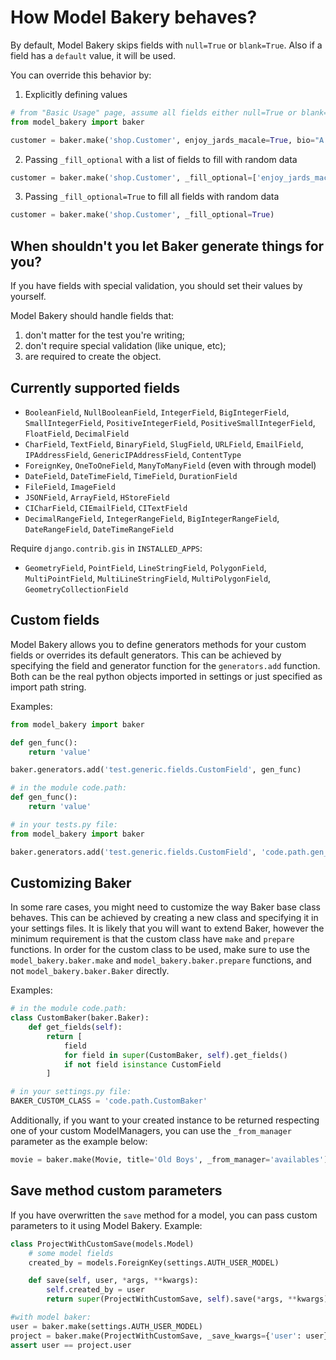 # How Model Bakery behaves?

By default, Model Bakery skips fields with `null=True` or `blank=True`. Also if a field has a `default` value, it will be used.

You can override this behavior by:

1. Explicitly defining values

```python
# from "Basic Usage" page, assume all fields either null=True or blank=True
from model_bakery import baker

customer = baker.make('shop.Customer', enjoy_jards_macale=True, bio="A fan of Jards Malacé")
```

2. Passing `_fill_optional` with a list of fields to fill with random data

```python
customer = baker.make('shop.Customer', _fill_optional=['enjoy_jards_macale', 'bio'])
```

3. Passing `_fill_optional=True` to fill all fields with random data

```python
customer = baker.make('shop.Customer', _fill_optional=True)
```

## When shouldn't you let Baker generate things for you?

If you have fields with special validation, you should set their values by yourself.

Model Bakery should handle fields that:

1. don't matter for the test you're writing;
2. don't require special validation (like unique, etc);
3. are required to create the object.

## Currently supported fields

- `BooleanField`, `NullBooleanField`, `IntegerField`, `BigIntegerField`, `SmallIntegerField`, `PositiveIntegerField`, `PositiveSmallIntegerField`, `FloatField`, `DecimalField`
- `CharField`, `TextField`, `BinaryField`, `SlugField`, `URLField`, `EmailField`, `IPAddressField`, `GenericIPAddressField`, `ContentType`
- `ForeignKey`, `OneToOneField`, `ManyToManyField` (even with through model)
- `DateField`, `DateTimeField`, `TimeField`, `DurationField`
- `FileField`, `ImageField`
- `JSONField`, `ArrayField`, `HStoreField`
- `CICharField`, `CIEmailField`, `CITextField`
- `DecimalRangeField`, `IntegerRangeField`, `BigIntegerRangeField`, `DateRangeField`, `DateTimeRangeField`

Require `django.contrib.gis` in `INSTALLED_APPS`:

- `GeometryField`, `PointField`, `LineStringField`, `PolygonField`, `MultiPointField`, `MultiLineStringField`, `MultiPolygonField`, `GeometryCollectionField`

## Custom fields

Model Bakery allows you to define generators methods for your custom fields or overrides its default generators.
This can be achieved by specifying the field and generator function for the `generators.add` function.
Both can be the real python objects imported in settings or just specified as import path string.

Examples:

```python
from model_bakery import baker

def gen_func():
    return 'value'

baker.generators.add('test.generic.fields.CustomField', gen_func)
```

```python
# in the module code.path:
def gen_func():
    return 'value'

# in your tests.py file:
from model_bakery import baker

baker.generators.add('test.generic.fields.CustomField', 'code.path.gen_func')
```

## Customizing Baker

In some rare cases, you might need to customize the way Baker base class behaves.
This can be achieved by creating a new class and specifying it in your settings files. It is likely that you will want to extend Baker, however the minimum requirement is that the custom class have `make` and `prepare` functions.
In order for the custom class to be used, make sure to use the `model_bakery.baker.make` and `model_bakery.baker.prepare` functions, and not `model_bakery.baker.Baker` directly.

Examples:

```python
# in the module code.path:
class CustomBaker(baker.Baker):
    def get_fields(self):
        return [
            field
            for field in super(CustomBaker, self).get_fields()
            if not field isinstance CustomField
        ]

# in your settings.py file:
BAKER_CUSTOM_CLASS = 'code.path.CustomBaker'
```

Additionally, if you want to your created instance to be returned respecting one of your custom ModelManagers, you can use the `_from_manager` parameter as the example below:

```python
movie = baker.make(Movie, title='Old Boys', _from_manager='availables')  # This will use the Movie.availables model manager
```

## Save method custom parameters

If you have overwritten the `save` method for a model, you can pass custom parameters to it using Model Bakery. Example:

```python
class ProjectWithCustomSave(models.Model)
    # some model fields
    created_by = models.ForeignKey(settings.AUTH_USER_MODEL)

    def save(self, user, *args, **kwargs):
        self.created_by = user
        return super(ProjectWithCustomSave, self).save(*args, **kwargs)

#with model baker:
user = baker.make(settings.AUTH_USER_MODEL)
project = baker.make(ProjectWithCustomSave, _save_kwargs={'user': user})
assert user == project.user
```
